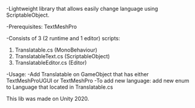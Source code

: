 -Lightweight library that allows easily change language using ScriptableObject.

-Prerequisites: TextMeshPro

-Consists of 3 (2 runtime and 1 editor) scripts:
1) Translatable.cs       (MonoBehaviour)
2) TranslatableText.cs   (ScriptableObject)
3) TranslatableEditor.cs (Editor)

-Usage:
-Add Translatable on GameObject that has either TextMeshProUGUI or TextMeshPro 
-To add new language: add new enum to Language that located in Translatable.cs

This lib was made on Unity 2020.